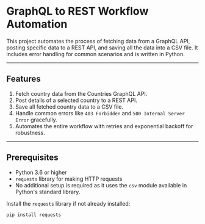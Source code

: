 # GraphQL to REST Workflow Automation

This project automates the process of fetching data from a GraphQL API, posting specific data to a REST API, and saving all the data into a CSV file.
It includes error handling for common scenarios and is written in Python.

---

## Features

1. Fetch country data from the Countries GraphQL API.
2. Post details of a selected country to a REST API.
3. Save all fetched country data to a CSV file.
4. Handle common errors like `403 Forbidden` and `500 Internal Server Error` gracefully.
5. Automates the entire workflow with retries and exponential backoff for robustness.

---

## Prerequisites

- Python 3.6 or higher
- `requests` library for making HTTP requests
- No additional setup is required as it uses the `csv` module available in Python's standard library.

Install the `requests` library if not already installed:
```bash
pip install requests
